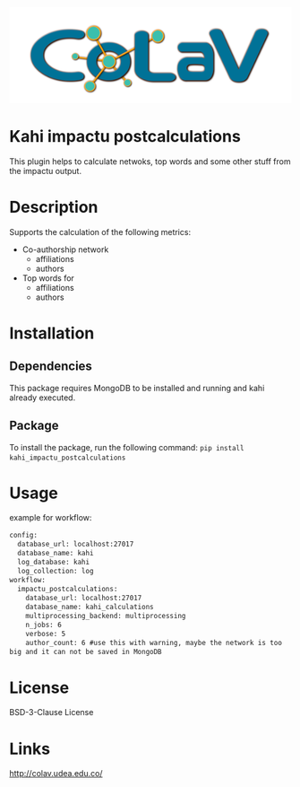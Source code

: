 <center><img src="https://raw.githubusercontent.com/colav/colav.github.io/master/img/Logo.png"/></center>

# Kahi impactu postcalculations
This plugin helps to calculate netwoks, top words and some other stuff from the impactu output.

# Description
Supports the calculation of the following metrics:
- Co-authorship network 
  - affiliations
  - authors 
- Top words for 
  - affiliations 
  - authors

# Installation

## Dependencies
This package requires MongoDB to be installed and running and kahi already executed.

## Package
To install the package, run the following command:
`pip install kahi_impactu_postcalculations
`


# Usage

example for workflow:

```
config:
  database_url: localhost:27017
  database_name: kahi
  log_database: kahi
  log_collection: log
workflow:
  impactu_postcalculations:
    database_url: localhost:27017
    database_name: kahi_calculations
    multiprocessing_backend: multiprocessing
    n_jobs: 6
    verbose: 5
    author_count: 6 #use this with warning, maybe the network is too big and it can not be saved in MongoDB
```


# License
BSD-3-Clause License 

# Links
http://colav.udea.edu.co/




